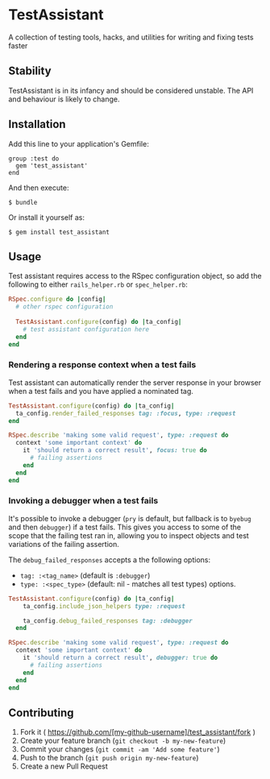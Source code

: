 # TestAssistant

A collection of testing tools, hacks, and utilities for writing and fixing tests faster

## Stability

TestAssistant is in its infancy and should be considered unstable. The API and behaviour is likely to change. 


## Installation

Add this line to your application's Gemfile:

    group :test do
      gem 'test_assistant'
    end

And then execute:

    $ bundle

Or install it yourself as:

    $ gem install test_assistant

## Usage

Test assistant requires access to the RSpec configuration object, so add the following to either `rails_helper.rb` or `spec_helper.rb`:

```ruby
RSpec.configure do |config|
  # other rspec configuration
  
  TestAssistant.configure(config) do |ta_config|
    # test assistant configuration here
  end
end
```

### Rendering a response context when a test fails

Test assistant can automatically render the server response in your browser when a test fails and you have applied a nominated tag. 

```ruby
TestAssistant.configure(config) do |ta_config|
  ta_config.render_failed_responses tag: :focus, type: :request
end
```

```ruby
RSpec.describe 'making some valid request', type: :request do
  context 'some important context' do
    it 'should return a correct result', focus: true do
      # failing assertions
    end
  end
end
```

### Invoking a debugger when a test fails

It's possible to invoke a debugger (`pry` is default, but fallback is to `byebug` and then `debugger`) if a test fails. This gives you access to some of the scope that the failing test ran in, allowing you to inspect objects and test variations of the failing assertion.

The `debug_failed_responses` accepts a the following options:

* `tag: :<tag_name>` (default is `:debugger`) 
* `type: :<spec_type>` (default: nil - matches all test types) options. 

```ruby
TestAssistant.configure(config) do |ta_config|
    ta_config.include_json_helpers type: :request

    ta_config.debug_failed_responses tag: :debugger
  end
```

```ruby
RSpec.describe 'making some valid request', type: :request do
  context 'some important context' do
    it 'should return a correct result', debugger: true do
      # failing assertions
    end
  end
end
```

## Contributing

1. Fork it ( https://github.com/[my-github-username]/test_assistant/fork )
2. Create your feature branch (`git checkout -b my-new-feature`)
3. Commit your changes (`git commit -am 'Add some feature'`)
4. Push to the branch (`git push origin my-new-feature`)
5. Create a new Pull Request
